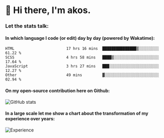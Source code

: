 # 👋 Hi there, I'm akos. 


### Let the stats talk:


#### In which language I code (or edit) day by day (powered by Wakatime): 

<!--START_SECTION:waka-->

```text
HTML                       17 hrs 16 mins  ███████████████▒░░░░░░░░░   61.22 %
SCSS                       4 hrs 58 mins   ████▒░░░░░░░░░░░░░░░░░░░░   17.64 %
JavaScript                 3 hrs 27 mins   ███░░░░░░░░░░░░░░░░░░░░░░   12.27 %
Other                      49 mins         ▓░░░░░░░░░░░░░░░░░░░░░░░░   02.94 %
```

<!--END_SECTION:waka-->

#### On my open-source contribution here on Github:
 
![GitHub stats](https://github-readme-stats.vercel.app/api?username=akosbalasko)

#### In a large scale let me show a chart about the transformation of my experience over years:   

![Experience](https://cr-skills-chart-widget.azurewebsites.net/api/api?username=akosbalasko)
